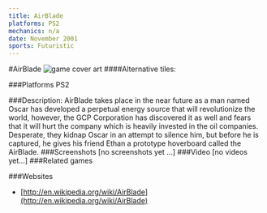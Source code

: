 ```yaml
---
title: AirBlade
platforms: PS2
mechanics: n/a
date: November 2001
sports: Futuristic
---
```

#AirBlade
![game cover art](//images.igdb.com/igdb/image/upload/t_cover_big/nvuguei8itcvxxrnpaom.jpg "Logo Title Text 1")
####Alternative tiles:

###Platforms
PS2

###Description:
AirBlade takes place in the near future as a man named Oscar has developed a perpetual energy source that will revolutionize the world, however, the GCP Corporation has discovered it as well and fears that it will hurt the company which is heavily invested in the oil companies. Desperate, they kidnap Oscar in an attempt to silence him, but before he is captured, he gives his friend Ethan a prototype hoverboard called the AirBlade.
###Screenshots
[no screenshots yet ...]
###Video
[no videos yet...]
###Related games

###Websites
* [http://en.wikipedia.org/wiki/AirBlade](http://en.wikipedia.org/wiki/AirBlade)
